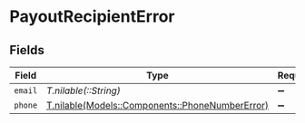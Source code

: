 # PayoutRecipientError


## Fields

| Field                                                                                      | Type                                                                                       | Required                                                                                   | Description                                                                                |
| ------------------------------------------------------------------------------------------ | ------------------------------------------------------------------------------------------ | ------------------------------------------------------------------------------------------ | ------------------------------------------------------------------------------------------ |
| `email`                                                                                    | *T.nilable(::String)*                                                                      | :heavy_minus_sign:                                                                         | N/A                                                                                        |
| `phone`                                                                                    | [T.nilable(Models::Components::PhoneNumberError)](../../models/shared/phonenumbererror.md) | :heavy_minus_sign:                                                                         | N/A                                                                                        |